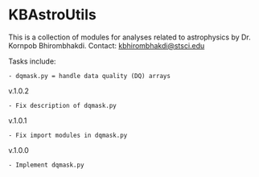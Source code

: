 # KBAstroUtils

This is a collection of modules for analyses related to astrophysics by Dr. Kornpob Bhirombhakdi. Contact: kbhirombhakdi@stsci.edu

Tasks include:

    - dqmask.py = handle data quality (DQ) arrays

v.1.0.2

    - Fix description of dqmask.py

v.1.0.1
    
    - Fix import modules in dqmask.py

v.1.0.0
    
    - Implement dqmask.py
